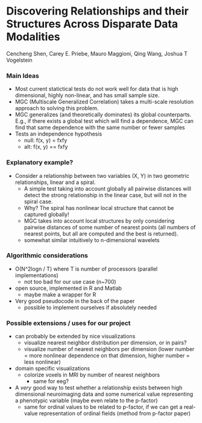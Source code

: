 # Discovering Relationships and their Structures Across Disparate Data Modalities
Cencheng Shen, Carey E. Priebe, Mauro Maggioni, Qing Wang, Joshua T Vogelstein

### Main Ideas
* Most current statictical tests do not work well for data that is high dimensional, highly non-linear, and has small sample size.
* MGC (Multiscale Generalized Correlation) takes a multi-scale resolution approach to solving this problem.
* MGC generalizes (and theoretically dominates) its global counterparts. E.g., if there exists a global test which will find a dependence, MGC can find that same dependence with the same number or fewer samples
* Tests an independence hypothesis
  * null: f(x, y) = fxfy
  * alt: f(x, y) =\= fxfy

### Explanatory example?
* Consider a relationship between two variables (X, Y) in two geometric relationships, linear and a spiral.
  * A simple test taking into account globally all pairwise distances will detect the strong relationship in the linear case, but will not in the spiral case.
  * Why? The spiral has nonlinear local structure that cannot be captured globally!
  * MGC takes into account local structures by only considering pairwise distances of some number of nearest points (all numbers of nearest points, but all are computed and the best is returned).
  * somewhat similar intuitively to n-dimensional wavelets

### Algorithmic considerations
* O(N^2logn / T) where T is number of processors (parallel implementations)
  * not too bad for our use case (n~700)
* open source, implemented in R and Matlab
  * maybe make a wrapper for R
* Very good pseudocode in the back of the paper
  * possible to implement ourselves if absolutely needed

### Possible extensions / uses for our project
* can probably be extended by nice visualizations
  * visualize nearest neighbor distribution per dimension, or in pairs?
  * visualize number of nearest neighbors per dimension (lower number = more nonlinear dependence on that dimension, higher number = less nonlinear)
* domain specific visualizations
  * colorize voxels in MRI by number of nearest neighbors
    * same for eeg?
* A *very* good way to test whether a relationship exists between 
  high dimensional neuroimaging data and some numerical value representing
  a phenotypic variable (maybe even relate to the p-factor)
  * same for ordinal values to be related to p-factor, if we can get a
    real-value representation of ordinal fields (method from p-factor paper)

